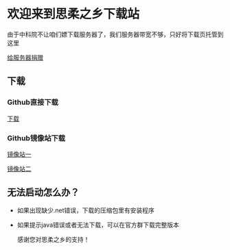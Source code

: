 # 欢迎来到思柔之乡下载站
由于中科院不让咱们嫖下载服务器了，我们服务器带宽不够，只好将下载页托管到这里
  
[给服务器捐赠](https://afdian.net/@th-mc)
  
## 下载
### Github直接下载 
[下载](https://github.com/SnowSwordScholar/th-dl/releases/download/release/TH-Latest.zip)
### Github镜像站下载
[镜像站一](https://hub.xn--gzu630h.xn--kpry57d/SnowSwordScholar/th-dl/releases/download/release/TH-Latest.zip)
  
[镜像站二](https://cdn.githubjs.cf/SnowSwordScholar/th-dl/releases/download/release/TH-Latest.zip)
## 无法启动怎么办？
- 如果出现缺少.net错误，下载的压缩包里有安装程序
- 如果提示java错误或者无法下载，可以在官方群下载完整版本
  
  感谢您对思柔之乡的支持！
